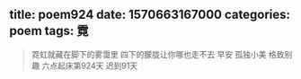title: poem924
date: 1570663167000
categories: poem
tags: 霓
---
> 霓虹就藏在脚下的雾霭里
四下的朦胧让你哪也走不去
早安
孤独小美
格致别趣
六点起床第924天 迟到91天